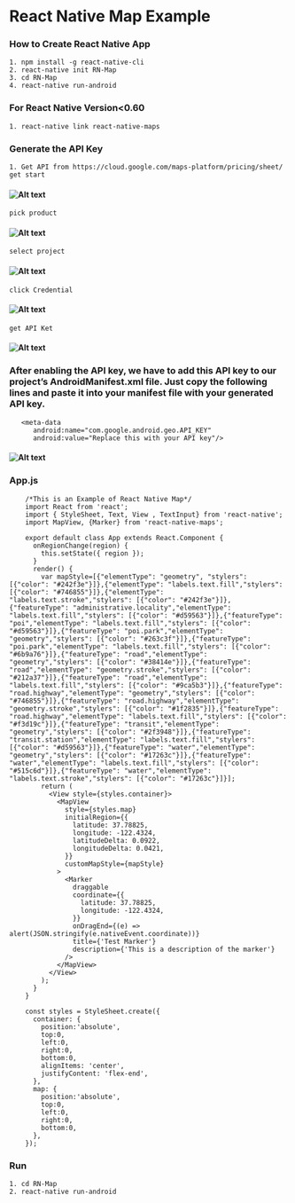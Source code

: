 # React Native Map Example

### How to Create React Native App
    1. npm install -g react-native-cli 
    2. react-native init RN-Map
    3. cd RN-Map
    4. react-native run-android

### For React Native Version<0.60
    1. react-native link react-native-maps
    
### Generate the API Key
    1. Get API from https://cloud.google.com/maps-platform/pricing/sheet/
    get start
#### ![Alt text](https://www.img.in.th/images/1ff7f66d28f988bd7499c0dcbab4cabb.png)
    pick product
#### ![Alt text](https://www.img.in.th/images/fc45d0f298987866dd536a2999fdf481.png)
    select project 
#### ![Alt text](https://www.img.in.th/images/b19984053666c2ab6ca3e7a45bebf2e7.png)
    click Credential
#### ![Alt text](https://www.img.in.th/images/4f36f57e5ad446df90d9bf0190c6fdcb.png)
    get API Ket
#### ![Alt text](https://www.img.in.th/images/25533709b3892e99a581033def5ca7c6.png)   

### After enabling the API key, we have to add this API key to our project’s AndroidManifest.xml file. Just copy the following lines and paste it into your manifest file with your generated API key.

       <meta-data
          android:name="com.google.android.geo.API_KEY"
          android:value="Replace this with your API key"/>
 
 #### ![Alt text](https://www.img.in.th/images/37d72dc0c6bbef78b560f4bf2d0242cc.png)   

       
### App.js

        /*This is an Example of React Native Map*/
        import React from 'react';
        import { StyleSheet, Text, View , TextInput} from 'react-native';
        import MapView, {Marker} from 'react-native-maps';

        export default class App extends React.Component {
          onRegionChange(region) {
            this.setState({ region });
          }
          render() {
            var mapStyle=[{"elementType": "geometry", "stylers": [{"color": "#242f3e"}]},{"elementType": "labels.text.fill","stylers": [{"color": "#746855"}]},{"elementType": "labels.text.stroke","stylers": [{"color": "#242f3e"}]},{"featureType": "administrative.locality","elementType": "labels.text.fill","stylers": [{"color": "#d59563"}]},{"featureType": "poi","elementType": "labels.text.fill","stylers": [{"color": "#d59563"}]},{"featureType": "poi.park","elementType": "geometry","stylers": [{"color": "#263c3f"}]},{"featureType": "poi.park","elementType": "labels.text.fill","stylers": [{"color": "#6b9a76"}]},{"featureType": "road","elementType": "geometry","stylers": [{"color": "#38414e"}]},{"featureType": "road","elementType": "geometry.stroke","stylers": [{"color": "#212a37"}]},{"featureType": "road","elementType": "labels.text.fill","stylers": [{"color": "#9ca5b3"}]},{"featureType": "road.highway","elementType": "geometry","stylers": [{"color": "#746855"}]},{"featureType": "road.highway","elementType": "geometry.stroke","stylers": [{"color": "#1f2835"}]},{"featureType": "road.highway","elementType": "labels.text.fill","stylers": [{"color": "#f3d19c"}]},{"featureType": "transit","elementType": "geometry","stylers": [{"color": "#2f3948"}]},{"featureType": "transit.station","elementType": "labels.text.fill","stylers": [{"color": "#d59563"}]},{"featureType": "water","elementType": "geometry","stylers": [{"color": "#17263c"}]},{"featureType": "water","elementType": "labels.text.fill","stylers": [{"color": "#515c6d"}]},{"featureType": "water","elementType": "labels.text.stroke","stylers": [{"color": "#17263c"}]}];
            return (
              <View style={styles.container}>
                <MapView
                  style={styles.map}
                  initialRegion={{
                    latitude: 37.78825,
                    longitude: -122.4324,
                    latitudeDelta: 0.0922,
                    longitudeDelta: 0.0421,
                  }}
                  customMapStyle={mapStyle}
                >
                  <Marker
                    draggable
                    coordinate={{
                      latitude: 37.78825,
                      longitude: -122.4324,
                    }}
                    onDragEnd={(e) => alert(JSON.stringify(e.nativeEvent.coordinate))}
                    title={'Test Marker'}
                    description={'This is a description of the marker'}
                  />
                </MapView>
              </View>
            );
          }
        }

        const styles = StyleSheet.create({
          container: {
            position:'absolute',
            top:0,
            left:0,
            right:0,
            bottom:0,
            alignItems: 'center',
            justifyContent: 'flex-end',
          },
          map: {
            position:'absolute',
            top:0,
            left:0,
            right:0,
            bottom:0,
          },
        });

### Run
    1. cd RN-Map
    2. react-native run-android
    

